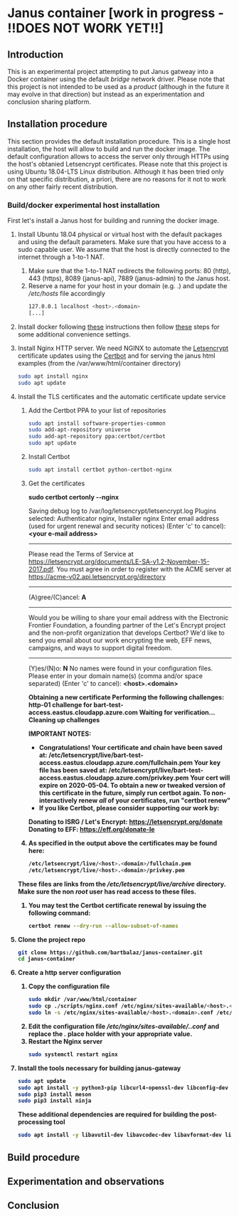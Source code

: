 # Janus container [work in progress - !!DOES NOT WORK YET!!]

## Introduction
This is an experimental project attempting to put Janus gatweay into a Docker container using the default *bridge* network driver. 
Please note that this project is not intended to be used as a *product* (although in the future it may evolve in that direction) but instead as 
an experimentation and conclusion sharing platform.

## Installation procedure
This section provides the default installation procedure. This is a single host installation, the host will allow to build and run the 
docker image. The default configuration allows to access the server only through HTTPs using the host's obtanied Letsencrypt certificates. 
Please note that this project is using Ubuntu 18.04-LTS Linux distribution. Although it has been tried 
only on that specific distribution, a priori, there are no reasons for it not to work on any other fairly recent distribution.

### Build/docker experimental host installation
First let's install a Janus host for building and running the docker image. 
1. Install Ubuntu 18.04 physical or virtual host with the default packages and using the default parameters. Make sure that you have 
access to a sudo capable user. We assume that the host is directly connected to the internet through a 1-to-1 NAT. 
	1. Make sure that the 1-to-1 NAT redirects the following ports: 80 (http), 443 (https), 8089 (janus-api), 7889 (janus-admin) to the Janus host.
	1. Reserve a name for your host in your domain (e.g. <host>.<domain>) and update the */etc/hosts* file accordingly
		```bash
		127.0.0.1 localhost <host>.<domain>
		[...]
		```
1. Install docker following [these](https://docs.docker.com/engine/install/ubuntu/) instructions then follow [these](https://docs.docker.com/engine/install/linux-postinstall/)
steps for some additional convenience settings.
1. Install Nginx HTTP server. We need NGINX to automate the [Letsencrypt](https://letsencrypt.org/) certificate updates using the 
[Certbot](https://certbot.eff.org/) and for serving the janus html examples (from the /var/www/html/container directory) 
	```bash
	sudo apt install nginx
	sudo apt update
	```
1. Install the TLS certificates and the automatic certificate update service
	1. Add the Certbot PPA to your list of repositories
		```bash
		sudo apt install software-properties-common
		sudo add-apt-repository universe
		sudo add-apt-repository ppa:certbot/certbot
		sudo apt update
		```
	1. Install Certbot
		```bash
		sudo apt install certbot python-certbot-nginx
		```
	1. Get the certificates
		>>>
		<b>sudo certbot certonly --nginx</b>
		
		Saving debug log to /var/log/letsencrypt/letsencrypt.log
		Plugins selected: Authenticator nginx, Installer nginx
		Enter email address (used for urgent renewal and security notices) (Enter 'c' to
		cancel): <b>\<your e-mail address\></b>

		- - - - - - - - - - - - - - - - - - - - - - - - - - - - - - - - - - - - - - - -
		Please read the Terms of Service at
		https://letsencrypt.org/documents/LE-SA-v1.2-November-15-2017.pdf. You must
		agree in order to register with the ACME server at
		https://acme-v02.api.letsencrypt.org/directory
		- - - - - - - - - - - - - - - - - - - - - - - - - - - - - - - - - - - - - - - -
		(A)gree/(C)ancel: <b>A</b>

		- - - - - - - - - - - - - - - - - - - - - - - - - - - - - - - - - - - - - - - -
		Would you be willing to share your email address with the Electronic Frontier
		Foundation, a founding partner of the Let's Encrypt project and the non-profit
		organization that develops Certbot? We'd like to send you email about our work
		encrypting the web, EFF news, campaigns, and ways to support digital freedom.
		- - - - - - - - - - - - - - - - - - - - - - - - - - - - - - - - - - - - - - - -
		(Y)es/(N)o: <b>N</b>
		No names were found in your configuration files. Please enter in your domain
		name(s) (comma and/or space separated) (Enter 'c' to cancel): <b>\<host\>.\<domain\><b/>
		
		Obtaining a new certificate
		Performing the following challenges:
		http-01 challenge for bart-test-access.eastus.cloudapp.azure.com
		Waiting for verification...
		Cleaning up challenges

		IMPORTANT NOTES:
		- Congratulations! Your certificate and chain have been saved at:
		/etc/letsencrypt/live/bart-test-access.eastus.cloudapp.azure.com/fullchain.pem
		Your key file has been saved at:
		/etc/letsencrypt/live/bart-test-access.eastus.cloudapp.azure.com/privkey.pem
		Your cert will expire on 2020-05-04. To obtain a new or tweaked
		version of this certificate in the future, simply run certbot
		again. To non-interactively renew *all* of your certificates, run
		"certbot renew"
		- If you like Certbot, please consider supporting our work by:

		Donating to ISRG / Let's Encrypt: https://letsencrypt.org/donate
		Donating to EFF: https://eff.org/donate-le
		>>>
	1. As specified in the output above the certificates may be found here:
		```bash
		/etc/letsencrypt/live/<host>.<domain>/fullchain.pem
		/etc/letsencrypt/live/<host>.<domain>/privkey.pem
		```
	**These files are links from the */etc/letsencrypt/live/archive* directory. Make sure the non *root* user has 
	read access to these files.**
	1. You may test the Certbot certificate renewal by issuing the following command:
		```bash
		certbot renew --dry-run --allow-subset-of-names
		```
1. Clone the project repo
	```bash
	git clone https://github.com/bartbalaz/janus-container.git
	cd janus-container
	```
1. Create a http server configuration
	1. Copy the configuration file 
		```bash
		sudo mkdir /var/www/html/container
		sudo cp ./scripts/nginx.conf /etc/nginx/sites-available/<host>.<domain>.conf
		sudo ln -s /etc/nginx/sites-available/<host>.<domain>.conf /etc/nginx/sites-enabled/
		```
	1. Edit the configuration file */etc/nginx/sites-available/<host>.<domain>.conf* and replace the *<host>.<domain>* place holder
	with your appropriate value.
	1. Restart the Nginx server
		```bash
		sudo systemctl restart nginx
		```
	
1. Install the tools necessary for building janus-gateway
	```bash
	sudo apt update
	sudo apt install -y python3-pip libcurl4-openssl-dev libconfig-dev libjansson-dev libglib2.0-dev libssl-dev build-essential graphviz default-jdk flex bison cmake libtool automake liblua5.3-dev pkg-config gengetopt 
	sudo pip3 install meson
	sudo pip3 install ninja
	```
	These additional dependencies are required for building the post-processing tool
	```bash
	sudo apt install -y libavutil-dev libavcodec-dev libavformat-dev libogg-dev
	```
	
## Build procedure



## Experimentation and observations



## Conclusion





